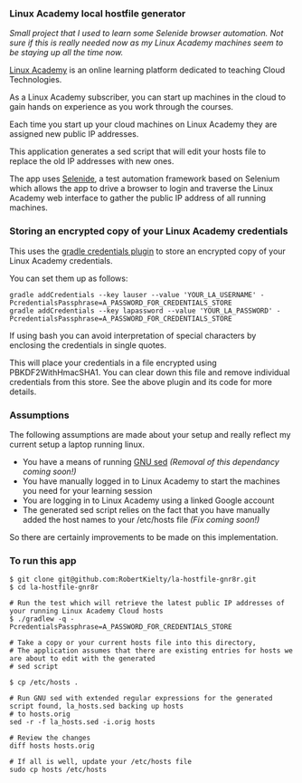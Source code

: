 ### Linux Academy local hostfile generator

*Small project that I used to learn some Selenide browser automation. Not sure if this is really needed now as my Linux Academy machines seem to be staying up all the time now.*

[Linux Academy](https://www.linuxacademy.com) is an online learning platform dedicated to teaching Cloud Technologies.

As a Linux Academy subscriber, you can start up machines in the cloud to gain hands on experience as you work through
the courses.

Each time you start up your cloud machines on Linux Academy they are assigned new public IP addresses.

This application generates a sed script that will edit your hosts file to replace the old IP addresses with new ones.

The app uses [Selenide](https://selenide.org/), a test automation framework based on Selenium which allows the app to
drive a browser to login and traverse the Linux Academy web interface to gather the public IP address of all
running machines.

### Storing an encrypted copy of your Linux Academy credentials
This uses the [gradle credentials plugin](https://github.com/etiennestuder/gradle-credentials-plugin) to store an encrypted copy of your Linux Academy credentials.

You can set them up as follows:
```
gradle addCredentials --key lauser --value 'YOUR_LA_USERNAME' -PcredentialsPassphrase=A_PASSWORD_FOR_CREDENTIALS_STORE
gradle addCredentials --key lapassword --value 'YOUR_LA_PASSWORD' -PcredentialsPassphrase=A_PASSWORD_FOR_CREDENTIALS_STORE
```

If using bash you can avoid interpretation of special characters by enclosing the credentials in single quotes.

This will place your credentials in a file encrypted using PBKDF2WithHmacSHA1. You can clear down this file and remove individual credentials from this store. See the above plugin and its code for more details.

### Assumptions

The following assumptions are made about your setup and really reflect my current setup a laptop running linux.

 - You have a means of running [GNU sed](https://twww.gnu.org/software/sed/manual/sed.html) *(Removal of this dependancy coming soon!)*
 - You have manually logged in to Linux Academy to start the machines you need for your learning session
 - You are logging in to Linux Academy using a linked Google account
 - The generated sed script relies on the fact that you have manually added the host names to your /etc/hosts file *(Fix coming soon!)*

So there are certainly improvements to be made on this implementation.

### To run this app

```
$ git clone git@github.com:RobertKielty/la-hostfile-gnr8r.git
$ cd la-hostfile-gnr8r

# Run the test which will retrieve the latest public IP addresses of your running Linux Academy Cloud hosts
$ ./gradlew -q -PcredentialsPassphrase=A_PASSWORD_FOR_CREDENTIALS_STORE

# Take a copy or your current hosts file into this directory,
# The application assumes that there are existing entries for hosts we are about to edit with the generated
# sed script

$ cp /etc/hosts .

# Run GNU sed with extended regular expressions for the generated script found, la_hosts.sed backing up hosts
# to hosts.orig
sed -r -f la_hosts.sed -i.orig hosts

# Review the changes
diff hosts hosts.orig

# If all is well, update your /etc/hosts file
sudo cp hosts /etc/hosts
```
